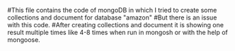 #This file contains the code of mongoDB in which I tried to create some collections and document for database "amazon"
#But there is an issue with this code. 
#After creating collections and document it is showing one result multiple times like 4-8 times when run in mongosh or with the help of mongoose.